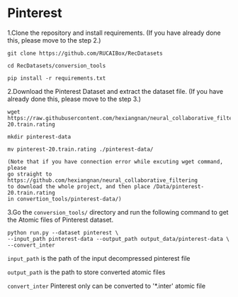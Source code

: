 # Pinterest

1.Clone the repository and install requirements. 
(If you have already done this, please move to the step 2.)

```
git clone https://github.com/RUCAIBox/RecDatasets

cd RecDatasets/conversion_tools

pip install -r requirements.txt
```

2.Download the Pinterest Dataset and extract the dataset file.
(If you have already done this, please move to the step 3.)

```
wget https://raw.githubusercontent.com/hexiangnan/neural_collaborative_filtering/master/Data/pinterest-20.train.rating

mkdir pinterest-data

mv pinterest-20.train.rating ./pinterest-data/

(Note that if you have connection error while excuting wget command, please
go straight to https://github.com/hexiangnan/neural_collaborative_filtering
to download the whole project, and then place /Data/pinterest-20.train.rating
in convertion_tools/pinterest-data/)
```

3.Go the ``conversion_tools/`` directory 
and run the following command to get the Atomic files of Pinterest dataset.

```
python run.py --dataset pinterest \
--input_path pinterest-data --output_path output_data/pinterest-data \
--convert_inter
```

`input_path` is the path of the input decompressed pinterest file

`output_path` is the path to store converted atomic files
 
 `convert_inter` Pinterest only can be converted to '*.inter' atomic file
